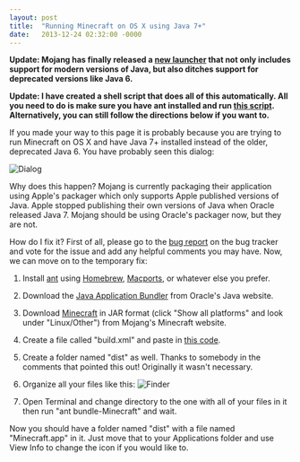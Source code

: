 ```yaml
---
layout: post
title:  "Running Minecraft on OS X using Java 7+"
date:   2013-12-24 02:32:00 -0000
---
```

**Update: Mojang has finally released a [new launcher](https://minecraft.net/download) that not only includes support for modern versions of Java, but also ditches support for deprecated versions like Java 6.**

**Update: I have created a shell script that does all of this automatically. All you need to do is make sure you have ant installed and run [this script](https://gist.github.com/KovuTheHusky/c70af0623aab4625ccebef1140fc5d11). Alternatively, you can still follow the directions below if you want to.**

If you made your way to this page it is probably because you are trying to run Minecraft on OS X and have Java 7+ installed instead of the older, deprecated Java 6. You have probably seen this dialog:

![Dialog](https://kovuthehusky.com/uploads/Screen%20Shot%202017-10-13%20at%207.36.28%20PM.png)

Why does this happen? Mojang is currently packaging their application using Apple's packager which only supports Apple published versions of Java. Apple stopped publishing their own versions of Java when Oracle released Java 7. Mojang should be using Oracle's packager now, but they are not.

How do I fix it? First of all, please go to the [bug report](https://bugs.mojang.com/browse/MCL-1049) on the bug tracker and vote for the issue and add any helpful comments you may have. Now, we can move on to the temporary fix:

1. Install [ant](http://ant.apache.org/) using [Homebrew](http://brew.sh/), [Macports](http://www.macports.org/), or whatever else you prefer.

2. Download the [Java Application Bundler](https://java.net/projects/appbundler) from Oracle's Java website.

3. Download [Minecraft](https://minecraft.net/download) in JAR format (click "Show all platforms" and look under "Linux/Other") from Mojang's Minecraft website.

4. Create a file called "build.xml" and paste in [this code](https://gist.github.com/KovuTheHusky/f4a500f82acfb63abddc76236d6c8db3).

5. Create a folder named "dist" as well. Thanks to somebody in the comments that pointed this out! Originally it wasn't necessary.

6. Organize all your files like this: ![Finder](https://kovuthehusky.com/uploads/Screen%20Shot%202017-10-13%20at%208.13.32%20PM.png)

7. Open Terminal and change directory to the one with all of your files in it then run "ant bundle-Minecraft" and wait.

Now you should have a folder named "dist" with a file named "Minecraft.app" in it. Just move that to your Applications folder and use View Info to change the icon if you would like to.
